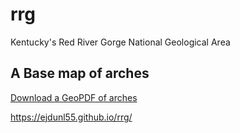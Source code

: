 # rrg

Kentucky's Red River Gorge National Geological Area

## A Base map of arches

[](basemap/rrg.pdf)

[Download a GeoPDF of arches](basemap/rrg.pdf)

https://ejdunl55.github.io/rrg/
